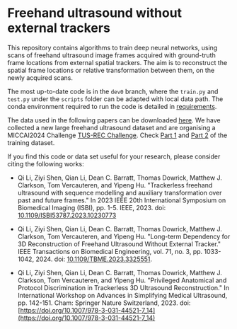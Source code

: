 # Freehand ultrasound without external trackers

This repository contains algorithms to train deep neural networks, using scans of freehand ultrasound image frames acquired with ground-truth frame locations from external spatial trackers. The aim is to reconstruct the spatial frame locations or relative transformation between them, on the newly acquired scans.

The most up-to-date code is in the `dev0` branch, where the `train.py` and `test.py` under the `scripts` folder can be adapted with local data path. The conda environment required to run the code is detailed in [requirements](/doc/requirements.md).

The data used in the following papers can be downloaded [here](https://doi.org/10.5281/zenodo.7740734).
We have collected a new large freehand ultrasound dataset and are organising a MICCAI2024 Challenge [TUS-REC Challenge](https://github-pages.ucl.ac.uk/tus-rec-challenge/). Check [Part 1](https://zenodo.org/records/11178509) and [Part 2](https://zenodo.org/records/11180795) of the training dataset. 

If you find this code or data set useful for your research, please consider citing the following works:

- Qi Li, Ziyi Shen, Qian Li, Dean C. Barratt, Thomas Dowrick, Matthew J. Clarkson, Tom Vercauteren, and Yipeng Hu. "Trackerless freehand ultrasound with sequence modelling and auxiliary transformation over past and future frames." In 2023 IEEE 20th International Symposium on Biomedical Imaging (ISBI), pp. 1-5. IEEE, 2023. doi: [10.1109/ISBI53787.2023.10230773](https://doi.org/10.1109/ISBI53787.2023.10230773)

- Qi Li, Ziyi Shen, Qian Li, Dean C. Barratt, Thomas Dowrick, Matthew J. Clarkson, Tom Vercauteren, and Yipeng Hu. "Long-term Dependency for 3D Reconstruction of Freehand Ultrasound Without External Tracker." IEEE Transactions on Biomedical Engineering, vol. 71, no. 3, pp. 1033-1042, 2024. doi: [10.1109/TBME.2023.3325551](https://ieeexplore.ieee.org/abstract/document/10288201).

- Qi Li, Ziyi Shen, Qian Li, Dean C. Barratt, Thomas Dowrick, Matthew J. Clarkson, Tom Vercauteren, and Yipeng Hu. "Privileged Anatomical and Protocol Discrimination in Trackerless 3D Ultrasound Reconstruction." In International Workshop on Advances in Simplifying Medical Ultrasound, pp. 142-151. Cham: Springer Nature Switzerland, 2023. doi: [https://doi.org/10.1007/978-3-031-44521-7_14](https://doi.org/10.1007/978-3-031-44521-7_14)